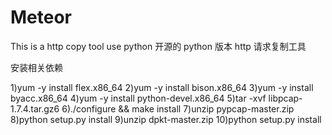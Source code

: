 # Meteor
This is a http copy tool use python
开源的 python 版本 http 请求复制工具

安装相关依赖

1)yum -y install flex.x86_64
2)yum -y install bison.x86_64
3)yum -y install byacc.x86_64
4)yum -y install python-devel.x86_64
5)tar -xvf libpcap-1.7.4.tar.gz6
6)./configure && make install
7)unzip pypcap-master.zip 
8)python setup.py install
9)unzip dpkt-master.zip 
10)python setup.py install
